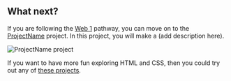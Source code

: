## What next?

If you are following the [Web 1](https://projects.raspberrypi.org/en/raspberrypi/pathway-name) pathway, you can move on to the [ProjectName](https://projects.raspberrypi.org/en/projects/project-name) project. In this project, you will make a (add description here).

![ProjectName project](images/projectname-project.png) 

If you want to have more fun exploring HTML and CSS, then you could try out any of [these projects](https://projects.raspberrypi.org/en/projects/?software[]=html-css-javascript).